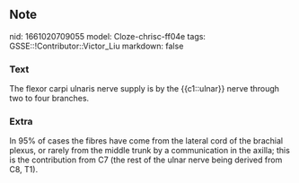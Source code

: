 ## Note
nid: 1661020709055
model: Cloze-chrisc-ff04e
tags: GSSE::!Contributor::Victor_Liu
markdown: false

### Text
The flexor carpi ulnaris nerve supply is by the {{c1::ulnar}} nerve through two to four branches.

### Extra
In 95% of cases the fibres have come from the lateral cord of the brachial plexus, or rarely from the middle trunk by a communication in the axilla; this is the contribution from C7 (the rest of the ulnar nerve being derived from C8, T1).
